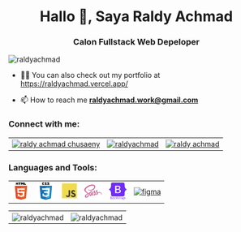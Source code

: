 <h1 align="center">Hallo 👋, Saya Raldy Achmad</h1>
<h3 align="center">Calon Fullstack Web Depeloper</h3>

<p align="left"> <img src="https://komarev.com/ghpvc/?username=raldyachmad&label=Profile%20views&color=0e75b6&style=flat" alt="raldyachmad" /> </p>

- 👨‍💻 You can also check out my portfolio at <a href="https://raldyachmad.vercel.app/" target="_blank">https://raldyachmad.vercel.app/</a>

- 📫 How to reach me **raldyachmad.work@gmail.com**

<h3 align="left">Connect with me:</h3>  
<table>
  <tr>
    <td>
      <a href="https://linkedin.com/in/raldy achmad chusaeny" target="blank"><img align="center" src="https://raw.githubusercontent.com/rahuldkjain/github-profile-readme-generator/master/src/images/icons/Social/linked-in-alt.svg" alt="raldy achmad chusaeny" height="25" width="25" /></a>
    </td>
    <td>
      <a href="https://instagram.com/raldyachmad" target="blank"><img align="center" src="https://raw.githubusercontent.com/rahuldkjain/github-profile-readme-generator/master/src/images/icons/Social/instagram.svg" alt="raldyachmad" height="25" width="25" /></a>
    </td>
    <td>
      <a href="https://www.youtube.com/c/raldy achmad" target="blank"><img align="center" src="https://raw.githubusercontent.com/rahuldkjain/github-profile-readme-generator/master/src/images/icons/Social/youtube.svg" alt="raldy achmad" height="30" width="30" /></a>
    </td>
  </tr>
</table>

<h3 align="left">Languages and Tools:</h3>
<table>
  <tr>
    <td>
      <a href="https://www.w3.org/html/" target="_blank" rel="noreferrer"><img src="https://raw.githubusercontent.com/devicons/devicon/master/icons/html5/html5-original-wordmark.svg" alt="html5" width="35" height="35"/></a>
    </td>
    <td>
      <a href="https://www.w3schools.com/css/" target="_blank" rel="noreferrer"><img src="https://raw.githubusercontent.com/devicons/devicon/master/icons/css3/css3-original-wordmark.svg" alt="css3" width="35" height="35"/></a>
    </td>
    <td>
      <a href="https://developer.mozilla.org/en-US/docs/Web/JavaScript" target="_blank" rel="noreferrer"><img src="https://raw.githubusercontent.com/devicons/devicon/master/icons/javascript/javascript-original.svg" alt="javascript" width="30" height="30"/></a>
    </td>
    <td>
      <a href="https://sass-lang.com" target="_blank" rel="noreferrer"><img src="https://raw.githubusercontent.com/devicons/devicon/master/icons/sass/sass-original.svg" alt="sass" width="35" height="35"/></a>
    </td>
    <td>
      <a href="https://getbootstrap.com" target="_blank" rel="noreferrer"><img src="https://raw.githubusercontent.com/devicons/devicon/master/icons/bootstrap/bootstrap-plain-wordmark.svg" alt="bootstrap" width="35" height="35"/></a>
    </td>
    <td><a href="https://www.figma.com/" target="_blank" rel="noreferrer"><img src="https://www.vectorlogo.zone/logos/figma/figma-icon.svg" alt="figma" width="30" height="30"/></a></td>
  </tr>
</table>

<table>
  <tr>
    <td><img align="center" src="https://github-readme-stats.vercel.app/api/top-langs?username=raldyachmad&show_icons=true&locale=en&layout=compact" alt="raldyachmad" /></td>
    <td><img align="center" src="https://github-readme-streak-stats.herokuapp.com/?user=raldyachmad&" alt="raldyachmad" /></td>
  </tr>
</table>
